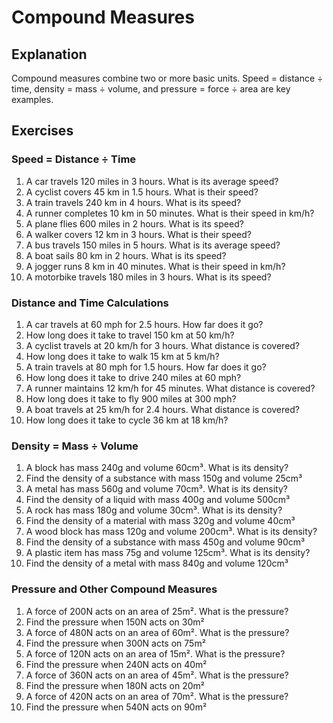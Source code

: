 # Compound Measures

## Explanation
Compound measures combine two or more basic units. Speed = distance ÷ time, density = mass ÷ volume, and pressure = force ÷ area are key examples.

## Exercises

### Speed = Distance ÷ Time
1. A car travels 120 miles in 3 hours. What is its average speed?
2. A cyclist covers 45 km in 1.5 hours. What is their speed?
3. A train travels 240 km in 4 hours. What is its speed?
4. A runner completes 10 km in 50 minutes. What is their speed in km/h?
5. A plane flies 600 miles in 2 hours. What is its speed?
6. A walker covers 12 km in 3 hours. What is their speed?
7. A bus travels 150 miles in 5 hours. What is its average speed?
8. A boat sails 80 km in 2 hours. What is its speed?
9. A jogger runs 8 km in 40 minutes. What is their speed in km/h?
10. A motorbike travels 180 miles in 3 hours. What is its speed?

### Distance and Time Calculations
1. A car travels at 60 mph for 2.5 hours. How far does it go?
2. How long does it take to travel 150 km at 50 km/h?
3. A cyclist travels at 20 km/h for 3 hours. What distance is covered?
4. How long does it take to walk 15 km at 5 km/h?
5. A train travels at 80 mph for 1.5 hours. How far does it go?
6. How long does it take to drive 240 miles at 60 mph?
7. A runner maintains 12 km/h for 45 minutes. What distance is covered?
8. How long does it take to fly 900 miles at 300 mph?
9. A boat travels at 25 km/h for 2.4 hours. What distance is covered?
10. How long does it take to cycle 36 km at 18 km/h?

### Density = Mass ÷ Volume
1. A block has mass 240g and volume 60cm³. What is its density?
2. Find the density of a substance with mass 150g and volume 25cm³
3. A metal has mass 560g and volume 70cm³. What is its density?
4. Find the density of a liquid with mass 400g and volume 500cm³
5. A rock has mass 180g and volume 30cm³. What is its density?
6. Find the density of a material with mass 320g and volume 40cm³
7. A wood block has mass 120g and volume 200cm³. What is its density?
8. Find the density of a substance with mass 450g and volume 90cm³
9. A plastic item has mass 75g and volume 125cm³. What is its density?
10. Find the density of a metal with mass 840g and volume 120cm³

### Pressure and Other Compound Measures
1. A force of 200N acts on an area of 25m². What is the pressure?
2. Find the pressure when 150N acts on 30m²
3. A force of 480N acts on an area of 60m². What is the pressure?
4. Find the pressure when 300N acts on 75m²
5. A force of 120N acts on an area of 15m². What is the pressure?
6. Find the pressure when 240N acts on 40m²
7. A force of 360N acts on an area of 45m². What is the pressure?
8. Find the pressure when 180N acts on 20m²
9. A force of 420N acts on an area of 70m². What is the pressure?
10. Find the pressure when 540N acts on 90m²